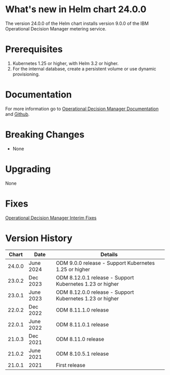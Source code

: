 # What's new in Helm chart 24.0.0
The version 24.0.0 of the Helm chart installs version 9.0.0 of the IBM Operational Decision Manager metering service.

# Prerequisites
1. Kubernetes 1.25 or higher, with Helm 3.2 or higher.
2. For the internal database, create a persistent volume or use dynamic provisioning.

# Documentation
For more information go to [Operational Decision Manager Documentation](https://www.ibm.com/docs/en/odm/9.0.0?topic=kubernetes-licensing-metering) and [Github](https://github.com/ODMDev/decisions-metering).

# Breaking Changes
* None

# Upgrading
None

# Fixes
[Operational Decision Manager Interim Fixes](http://www.ibm.com/support/docview.wss?uid=swg21640630)

# Version History
| Chart | Date     | Details                           |
| ----- | -------- | --------------------------------- |
| 24.0.0 | June 2024 | ODM 9.0.0 release - Support Kubernetes 1.25 or higher |
| 23.0.2 | Dec 2023 | ODM 8.12.0.1 release - Support Kubernetes 1.23 or higher |
| 23.0.1 | June 2023 | ODM 8.12.0.0 release - Support Kubernetes 1.23 or higher |
| 22.0.2 | Dec 2022 | ODM 8.11.1.0 release |
| 22.0.1 | June 2022 | ODM 8.11.0.1 release |
| 21.0.3 | Dec 2021 | ODM 8.11.0 release |
| 21.0.2 | June 2021 | ODM 8.10.5.1 release |
| 21.0.1 |  2021 | First release |
